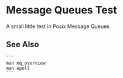 # Message Queues Test

A small little test in Posix Message Queues

## See Also

	```
	man mq_overview
	man epoll
	```
